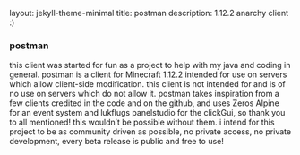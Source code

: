 layout: jekyll-theme-minimal
title: postman
description: 1.12.2 anarchy client :)

### postman
this client was started for fun as a project to help with my java and coding in general.
postman is a client for Minecraft 1.12.2 intended for use on servers which allow client-side modification. this client is not intended for and is of no use on servers which do not
allow it. postman takes inspiration from a few clients credited in the code and on the github, and uses Zeros Alpine for an event system and lukflugs panelstudio for the clickGui, 
so thank you to all mentioned! this wouldn’t be possible without them. i intend for this project to be as community driven as possible, no private access, no private development, 
every beta release is public and free to use! 

